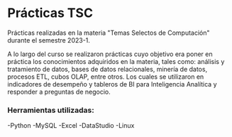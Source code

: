 # Prácticas TSC

Prácticas realizadas en la materia "Temas Selectos de Computación" durante el semestre 2023-1.

A lo largo del curso se realizaron prácticas cuyo objetivo era poner en práctica los conocimientos adquiridos en la materia, tales como: análisis y tratamiento de datos, bases de datos relacionales, minería de datos, procesos ETL, cubos OLAP, entre otros. Los cuales se utilizaron en indicadores de desempeño y tableros de BI para Inteligencia Analítica y responder a preguntas de negocio.
### Herramientas utilizadas:

  -Python
  -MySQL
  -Excel
  -DataStudio
  -Linux
